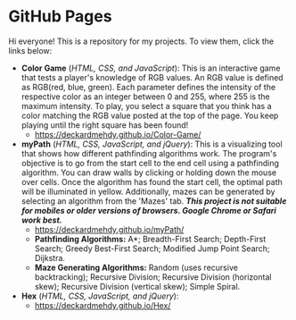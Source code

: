 # GitHub Pages
Hi everyone! This is a repository for my projects. To view them, click the links below:
* **Color Game** (*HTML, CSS, and JavaScript*): This is an interactive game that tests a player's knowledge of RGB values. An RGB value is defined as RGB(red, blue, green). Each parameter defines the intensity of the respective color as an integer between 0 and 255, where 255 is the maximum intensity. To play, you select a square that you think has a color matching the RGB value posted at the top of the page. You keep playing until the right square has been found!
  * https://deckardmehdy.github.io/Color-Game/
* **myPath** (*HTML, CSS, JavaScript, and jQuery*): This is a visualizing tool that shows how different pathfinding algorithms work. The program's objective is to go from the start cell to the end cell using a pathfinding algorithm. You can draw walls by clicking or holding down the mouse over cells. Once the algorithm has found the start cell, the optimal path will be illuminated in yellow. Additionally, mazes can be generated by selecting an algorithm from the 'Mazes' tab. ***This project is not suitable for mobiles or older versions of browsers. Google Chrome or Safari work best.***
  * https://deckardmehdy.github.io/myPath/
   * **Pathfinding Algorithms:** A*; Breadth-First Search; Depth-First Search; Greedy Best-First Search; Modified Jump Point Search; Dijkstra.
   * **Maze Generating Algorithms:** Random (uses recursive backtracking); Recursive Division; Recursive Division (horizontal skew); Recursive Division (vertical skew); Simple Spiral.
* **Hex** (*HTML, CSS, JavaScript, and jQuery*):
  *  https://deckardmehdy.github.io/Hex/
